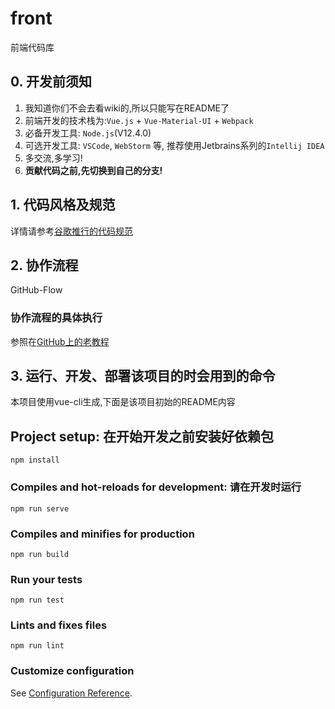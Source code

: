 # front

前端代码库

## 0. 开发前须知
1. 我知道你们不会去看wiki的,所以只能写在README了
2. 前端开发的技术栈为:`Vue.js` + `Vue-Material-UI` + `Webpack`
3. 必备开发工具: `Node.js`(V12.4.0)
4. 可选开发工具: `VSCode`, `WebStorm` 等, 推荐使用Jetbrains系列的`Intellij IDEA`
5. 多交流,多学习!
6. **贡献代码之前,先切换到自己的分支!**

## 1. 代码风格及规范
详情请参考[谷歌推行的代码规范](https://google.github.io/styleguide/jsguide.html)

## 2. 协作流程

GitHub-Flow

### 协作流程的具体执行

参照在[GitHub上的老教程](https://github.com/nocodingnomoney/back/blob/develop/README.md)

## 3. 运行、开发、部署该项目的时会用到的命令
本项目使用vue-cli生成,下面是该项目初始的README内容

## Project setup: 在开始开发之前安装好依赖包
```
npm install
```

### Compiles and hot-reloads for development: 请在开发时运行
```
npm run serve
```

### Compiles and minifies for production
```
npm run build
```

### Run your tests
```
npm run test
```

### Lints and fixes files
```
npm run lint
```

### Customize configuration
See [Configuration Reference](https://cli.vuejs.org/config/).
